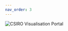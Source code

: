```yaml
---
nav_order: 3
---
```

![CSIRO Visualisation Portal](./assets/products/CSIRO-vis-portal-400x359.jpg "CSIRO Visualisation Portal")